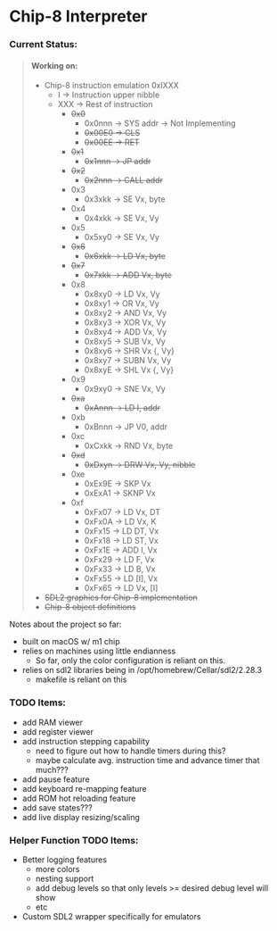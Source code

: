 # Chip-8 Interpreter

### Current Status:
> #### Working on:
> - Chip-8 instruction emulation 0xIXXX
>   - I -> Instruction upper nibble
>   - XXX -> Rest of instruction
>       - ~~0x0~~
>           - 0x0nnn -> SYS addr -> Not Implementing
>           - ~~0x00E0 -> CLS~~
>           - ~~0x00EE -> RET~~
>       - ~~0x1~~
>           - ~~0x1nnn -> JP addr~~
>       - ~~0x2~~
>           - ~~0x2nnn -> CALL addr~~
>       - 0x3
>           - 0x3xkk -> SE Vx, byte
>       - 0x4
>           - 0x4xkk -> SE Vx, Vy
>       - 0x5
>           - 0x5xy0 -> SE Vx, Vy
>       - ~~0x6~~
>           - ~~0x6xkk -> LD Vx, byte~~
>       - ~~0x7~~
>           - ~~0x7xkk -> ADD Vx, byte~~
>       - 0x8
>           - 0x8xy0 -> LD Vx, Vy
>           - 0x8xy1 -> OR Vx, Vy
>           - 0x8xy2 -> AND Vx, Vy
>           - 0x8xy3 -> XOR Vx, Vy
>           - 0x8xy4 -> ADD Vx, Vy
>           - 0x8xy5 -> SUB Vx, Vy
>           - 0x8xy6 -> SHR Vx {, Vy}
>           - 0x8xy7 -> SUBN Vx, Vy
>           - 0x8xyE -> SHL Vx {, Vy}
>       - 0x9
>           - 0x9xy0 -> SNE Vx, Vy
>       - ~~0xa~~
>           - ~~0xAnnn -> LD I, addr~~
>       - 0xb
>           - 0xBnnn -> JP V0, addr
>       - 0xc
>           - 0xCxkk -> RND Vx, byte
>       - ~~0xd~~
>           - ~~0xDxyn -> DRW Vx, Vy, nibble~~
>       - 0xe
>           - 0xEx9E -> SKP Vx
>           - 0xExA1 -> SKNP Vx
>       - 0xf
>           - 0xFx07 -> LD Vx, DT
>           - 0xFx0A -> LD Vx, K
>           - 0xFx15 -> LD DT, Vx
>           - 0xFx18 -> LD ST, Vx
>           - 0xFx1E -> ADD I, Vx
>           - 0xFx29 -> LD F, Vx
>           - 0xFx33 -> LD B, Vx
>           - 0xFx55 -> LD [I], Vx
>           - 0xFx65 -> LD Vx, [I]
> - ~~SDL2 graphics for Chip-8 implementation~~
> - ~~Chip-8 object definitions~~

Notes about the project so far:
- built on macOS w/ m1 chip
- relies on machines using little endianness
    - So far, only the color configuration is reliant on this.
- relies on sdl2 libraries being in /opt/homebrew/Cellar/sdl2/2.28.3
    - makefile is reliant on this

### TODO Items:
- add RAM viewer
- add register viewer
- add instruction stepping capability
    - need to figure out how to handle timers during this?
    - maybe calculate avg. instruction time and advance timer that much???
- add pause feature
- add keyboard re-mapping feature
- add ROM hot reloading feature
- add save states???
- add live display resizing/scaling

### Helper Function TODO Items:
- Better logging features
    - more colors
    - nesting support
    - add debug levels so that only levels >= desired debug level will show
    - etc
- Custom SDL2 wrapper specifically for emulators